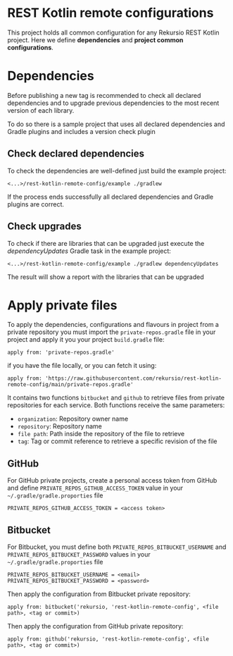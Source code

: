 # REST Kotlin remote configurations
This project holds all common configuration for any Rekursio REST Kotlin project. Here we define **dependencies** and **project common configurations**.

# Dependencies
Before publishing a new tag is recommended to check all declared dependencies and to upgrade previous dependencies to the most recent version of each library.

To do so there is a sample project that uses all declared dependencies and Gradle plugins and includes a version check plugin

## Check declared dependencies
To check the dependencies are well-defined just build the example project:

`<...>/rest-kotlin-remote-config/example ./gradlew`

If the process ends successfully all declared dependencies and Gradle plugins are correct.

## Check upgrades
To check if there are libraries that can be upgraded just execute the *dependencyUpdates* Gradle task in the example project:

`<...>/rest-kotlin-remote-config/example ./gradlew dependencyUpdates`

The result will show a report with the libraries that can be upgraded

# Apply private files
To apply the dependencies, configurations and flavours in project from a private repository you must import the `private-repos.gradle` file in your project and apply it you your project `build.gradle` file:

`apply from: 'private-repos.gradle'`

if you have the file locally, or you can fetch it using:

`apply from: 'https://raw.githubusercontent.com/rekursio/rest-kotlin-remote-config/main/private-repos.gradle'`

It contains two functions `bitbucket` and `github` to retrieve files from private repositories for each service.
Both functions receive the same parameters:
 
*  `organization`: Repository owner name
*  `repository`: Repository name
*  `file path`: Path inside the repository of the file to retrieve
*  `tag`: Tag or commit reference to retrieve a specific revision of the file

## GitHub
For GitHub private projects, create a personal access token from GitHub and define `PRIVATE_REPOS_GITHUB_ACCESS_TOKEN` value in your `~/.gradle/gradle.proporties` file

```
PRIVATE_REPOS_GITHUB_ACCESS_TOKEN = <access token>
```

## Bitbucket
For Bitbucket, you must define both `PRIVATE_REPOS_BITBUCKET_USERNAME` and `PRIVATE_REPOS_BITBUCKET_PASSWORD` values in your `~/.gradle/gradle.proporties` file

```
PRIVATE_REPOS_BITBUCKET_USERNAME = <email>
PRIVATE_REPOS_BITBUCKET_PASSWORD = <password>
```

Then apply the configuration from Bitbucket private repository:

`apply from: bitbucket('rekursio, 'rest-kotlin-remote-config', <file path>, <tag or commit>)` 




Then apply the configuration from GitHub private repository:

`apply from: github('rekursio, 'rest-kotlin-remote-config', <file path>, <tag or commit>)`

